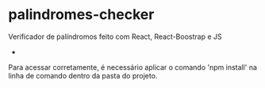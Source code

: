# palindromes-checker
Verificador de palíndromos feito com React, React-Boostrap e JS

-

Para acessar corretamente, é necessário aplicar o comando 'npm install' na linha de comando dentro da pasta do projeto.
